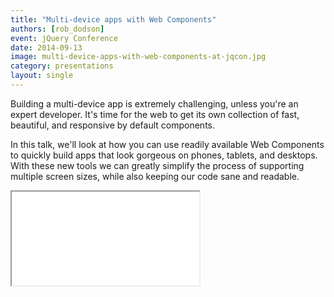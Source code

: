 ```yaml
---
title: "Multi-device apps with Web Components"
authors: [rob_dodson]
event: jQuery Conference
date: 2014-09-13
image: multi-device-apps-with-web-components-at-jqcon.jpg
category: presentations
layout: single
---
```


Building a multi-device app is extremely challenging, unless you're an expert
developer. It's time for the web to get its own collection of fast, beautiful,
and responsive by default components.

<!-- Read more -->

In this talk, we'll look at how you can use readily available Web Components to
quickly build apps that look gorgeous on phones, tablets, and desktops. With
these new tools we can greatly simplify the process of supporting multiple
screen sizes, while also keeping our code sane and readable.

<div class="video-wrap">
    <iframe src="//www.youtube.com/embed/kn0y7uugO0Y"></iframe>
</div>

<script async class="speakerdeck-embed" data-id="182b5d001d95013278dd06e915146373" data-ratio="1.33333333333333" src="//speakerdeck.com/assets/embed.js"></script>
